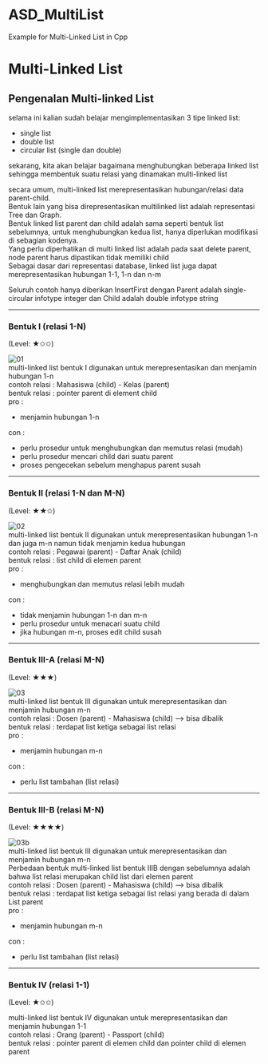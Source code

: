 # ASD_MultiList
Example for Multi-Linked List in Cpp

# Multi-Linked List

## Pengenalan Multi-linked List
selama ini kalian sudah belajar mengimplementasikan 3 tipe linked list:
* single list
* double list
* circular list (single dan double)

sekarang, kita akan belajar bagaimana menghubungkan beberapa linked list sehingga membentuk suatu relasi yang dinamakan multi-linked list

secara umum, multi-linked list merepresentasikan hubungan/relasi data parent-child. <br>
Bentuk lain yang bisa direpresentasikan multilinked list adalah representasi Tree dan Graph.  <br>
Bentuk linked list parent dan child adalah sama seperti bentuk list sebelumnya, untuk menghubungkan kedua list, hanya diperlukan modifikasi di sebagian kodenya.  <br>
Yang perlu diperhatikan di multi linked list adalah pada saat delete parent, node parent harus dipastikan tidak memiliki child <br>
Sebagai dasar dari representasi database, linked list juga dapat merepresentasikan hubungan 1-1, 1-n dan n-m<br>

Seluruh contoh hanya diberikan InsertFirst dengan Parent adalah single-circular infotype integer dan Child adalah double infotype string<br>

---

### Bentuk I (relasi 1-N)
(Level: ★✩✩)<br>

![01](https://user-images.githubusercontent.com/13241336/36650938-af7d7db4-1ad8-11e8-8a4d-43d83672f50f.png)<br>
multi-linked list bentuk I digunakan untuk merepresentasikan dan menjamin hubungan 1-n <br>
contoh relasi : Mahasiswa (child) - Kelas (parent)<br>
bentuk relasi : pointer parent di element child<br>
pro : <br>
* menjamin hubungan 1-n

con :<br>
* perlu prosedur untuk menghubungkan dan memutus relasi (mudah)
* perlu prosedur mencari child dari suatu parent
* proses pengecekan sebelum menghapus parent susah


---

### Bentuk II (relasi 1-N dan M-N)
(Level: ★★✩)<br>

![02](https://user-images.githubusercontent.com/13241336/36650940-b11585f4-1ad8-11e8-9d76-7453248717b0.png)<br>
multi-linked list bentuk II digunakan untuk merepresentasikan hubungan 1-n dan juga m-n namun tidak menjamin kedua hubungan<br>
contoh relasi : Pegawai (parent) - Daftar Anak (child)<br>
bentuk relasi : list child di elemen parent<br>
pro : <br>
* menghubungkan dan memutus relasi lebih mudah

con : <br>
* tidak menjamin hubungan 1-n dan m-n
* perlu prosedur untuk menacari suatu child
* jika hubungan m-n, proses edit child susah


---

### Bentuk III-A (relasi M-N)
(Level: ★★★)<br>

![03](https://user-images.githubusercontent.com/13241336/36650941-b240fd3c-1ad8-11e8-98ac-3b67ff175467.png)<br>
multi-linked list bentuk III digunakan untuk merepresentasikan dan menjamin hubungan m-n<br>
contoh relasi : Dosen (parent) - Mahasiswa (child)  --> bisa dibalik<br>
bentuk relasi : terdapat list ketiga sebagai list relasi<br>
pro : <br>
* menjamin hubungan m-n

con : <br>
* perlu list tambahan (list relasi)


---

### Bentuk III-B (relasi M-N)
(Level: ★★★★)<br>

![03b](https://user-images.githubusercontent.com/13241336/36650943-b360956a-1ad8-11e8-93ae-8ad52dce284b.png)<br>
multi-linked list bentuk III digunakan untuk merepresentasikan dan menjamin hubungan m-n<br>
Perbedaan bentuk multi-linked list bentuk IIIB dengan sebelumnya adalah bahwa list relasi merupakan child list dari elemen parent<br>
contoh relasi : Dosen (parent) - Mahasiswa (child)  --> bisa dibalik<br>
bentuk relasi : terdapat list ketiga sebagai list relasi yang berada di dalam List parent<br>
pro : <br>
* menjamin hubungan m-n

con : <br>
* perlu list tambahan (list relasi)


---

### Bentuk IV (relasi 1-1)
(Level: ★✩✩)<br>

multi-linked list bentuk IV digunakan untuk merepresentasikan dan menjamin hubungan 1-1<br>
contoh relasi : Orang (parent) - Passport (child)<br>
bentuk relasi : pointer parent di elemen child dan pointer child di elemen parent<br>
